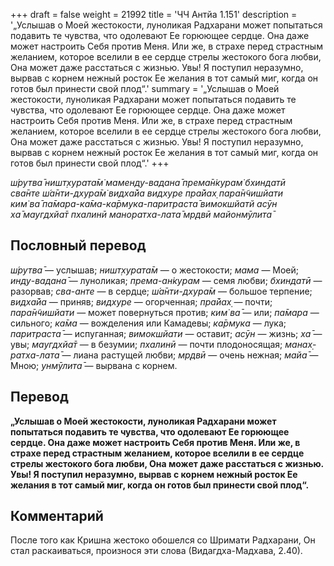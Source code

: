 +++
draft = false
weight = 21992
title = 'ЧЧ Антйа 1.151'
description = '„Услышав о Моей жестокости, луноликая Радхарани может попытаться подавить те чувства, что одолевают Ее горюющее сердце. Она даже может настроить Себя против Меня. Или же, в страхе перед страстным желанием, которое вселили в ее сердце стрелы жестокого бога любви, Она может даже расстаться с жизнью. Увы! Я поступил неразумно, вырвав с корнем нежный росток Ее желания в тот самый миг, когда он готов был принести свой плод“.'
summary = '„Услышав о Моей жестокости, луноликая Радхарани может попытаться подавить те чувства, что одолевают Ее горюющее сердце. Она даже может настроить Себя против Меня. Или же, в страхе перед страстным желанием, которое вселили в ее сердце стрелы жестокого бога любви, Она может даже расстаться с жизнью. Увы! Я поступил неразумно, вырвав с корнем нежный росток Ее желания в тот самый миг, когда он готов был принести свой плод“.'
+++

_ш́рутва̄ ништ̣хурата̄м̇ маменду-вадана̄ према̄н̇курам̇ бхиндатӣ  
сва̄нте ш́а̄нти-дхура̄м̇ видха̄йа видхуре пра̄йах̣ пара̄н̃чишйати  
ким̇ ва̄ па̄мара-ка̄ма-ка̄рмука-паритраста̄ вимокшйатй асӯн  
ха̄ маугдхйа̄т пхалинӣ маноратха-лата̄ мр̣двӣ майонмӯлита̄_

## Пословный перевод

_ш́рутва̄_ — услышав; _ништ̣хурата̄м_ — о жестокости; _мама_ — Моей; _инду_\-_вадана̄_ — луноликая; _према_\-_ан̇курам_ — семя любви; _бхиндатӣ_ — разорвав; _сва_\-_анте_ — в сердце; _ш́а̄нти_\-_дхура̄м_ — большое терпение; _видха̄йа_ — приняв; _видхуре_ — огорченная; _пра̄йах̣_ — почти; _пара̄н̃чишйати_ — может повернуться против; _ким̇_ _ва̄_ — или; _па̄мара_ — сильного; _ка̄ма_ — вожделения или Камадевы; _ка̄рмука_ — лука; _паритраста̄_ — испуганная; _вимокшйати_ — оставит; _асӯн_ — жизнь; _ха̄_ — увы; _маугдхйа̄т_ — в безумии; _пхалинӣ_ — почти плодоносящая; _манах̣_\-_ратха_\-_лата̄_ — лиана растущей любви; _мр̣двӣ_ — очень нежная; _майа̄_ — Мною; _унмӯлита̄_ — вырвана с корнем.

## Перевод

**„Услышав о Моей жестокости, луноликая Радхарани может попытаться подавить те чувства, что одолевают Ее горюющее сердце. Она даже может настроить Себя против Меня. Или же, в страхе перед страстным желанием, которое вселили в ее сердце стрелы жестокого бога любви, Она может даже расстаться с жизнью. Увы! Я поступил неразумно, вырвав с корнем нежный росток Ее желания в тот самый миг, когда он готов был принести свой плод“.**

## Комментарий

После того как Кришна жестоко обошелся со Шримати Радхарани, Он стал раскаиваться, произнося эти слова (Видагдха-Мадхава, 2.40).
